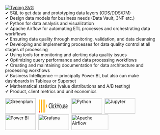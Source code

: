 [![Typing SVG](https://readme-typing-svg.demolab.com?font=Fira+Code&pause=1000&color=5F5D5D&repeat=false&width=435&height=35&lines=%F0%9F%9B%A0+Skills+%26+Used+technologies)](https://git.io/typing-svg) <br/>
✔ SQL to get data and prototyping data layers (ODS/DDS/DM) <br/>
✔ Design data models for business needs (Data Vault, 3NF etc.) <br/>
✔ Python for data analysis and visualization <br/> 
✔ Apache Airflow for automating ETL processes and orchestrating data workflows <br/> 
✔ Ensuring data quality through monitoring, validation, and data cleansing <br/>
✔ Developing and implementing processes for data quality control at all stages of processing <br/>
✔ Using tools for monitoring and alerting data quality issues <br/>
✔ Optimizing query performance and data processing workflows <br/>
✔ Creating and maintaining documentation for data architecture and processing workflows <br/>
✔ Business Intelligence — principally Power BI, but also can make dashboards in Tableau or Superset <br/>
✔ Mathematical statistics (value distributions and A/B testing) <br/>
✔ Product, client metrics and unit economics <br/>

<div>
  <img src="https://www.vectorlogo.zone/logos/greenplum/greenplum-ar21.svg" title="Greenplum" **alt="Greenplum" width="100" height="50"/>&nbsp;
  <img src="https://github.com/cncf/landscape/blob/master/hosted_logos/clickhouse.svg" title="ClickHouse" **alt="ClickHouse" width="100" height="50"/>&nbsp;
  <img src="https://www.vectorlogo.zone/logos/python/python-ar21.svg" title="Python" **alt="Python" width="100" height="50"/>&nbsp;
  <img src="https://www.vectorlogo.zone/logos/jupyter/jupyter-ar21.svg" title="Jupyter" **alt="Jupyter" width="100" height="50"/>&nbsp;
  <img src="https://www.vectorlogo.zone/logos/microsoft_powerbi/microsoft_powerbi-ar21.svg" title="Power BI" **alt="Power BI" width="100" height="50"/>&nbsp;
  <img src="https://www.vectorlogo.zone/logos/grafana/grafana-ar21.svg" title="Grafana" **alt="Grafana" width="100" height="50"/>&nbsp;
  <img src="https://upload.wikimedia.org/wikipedia/commons/thumb/d/de/AirflowLogo.png/330px-AirflowLogo.png" title="Apache Airflow" **alt="Apache Airflow" width="120" height="50"/>&nbsp;
</div>
